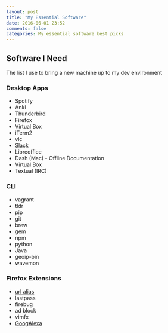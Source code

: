 ```yaml
---
layout: post
title: "My Essential Software"
date: 2016-06-01 23:52
comments: false
categories: My essential software best picks
---
```


## Software I Need

The list I use to bring a new machine up to my dev environment

### Desktop Apps
- Spotify
- Anki
- Thunderbird
- Firefox
- Virtual Box
- iTerm2
- vlc
- Slack
- Libreoffice
- Dash (Mac) - Offline Documentation
- Virtual Box
- Textual (IRC)

### CLI
- vagrant
- tldr
- pip
- git
- brew
- gem 
- npm
- python
- Java
- geoip-bin
- wavemon

### Firefox Extensions
- [url alias](https://addons.mozilla.org/en-US/firefox/addon/url-alias-8703/)
- lastpass
- firebug
- ad block
- vimfx
- [GoogAlexa](https://addons.mozilla.org/en-US/firefox/addon/googalexa/)

